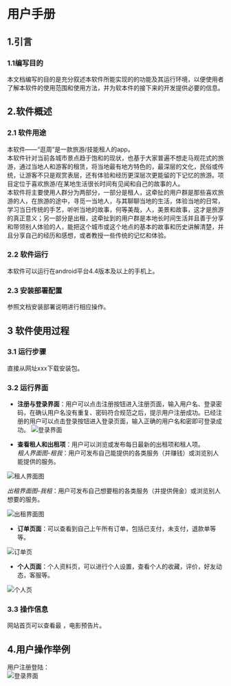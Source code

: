 # 用户手册
## 1.引言
### 1.1编写目的
本文档编写的目的是充分叙述本软件所能实现的的功能及其运行环境，以便使用者了解本软件的使用范围和使用方法，并为软本件的接下来的开发提供必要的信息。

## 2.软件概述
### 2.1 软件用途
本软件——“逛周”是一款旅游/技能租人的app。</br>
本软件针对当前各城市景点趋于饱和的现状，也基于大家普遍不想走马观花式的旅游，通过当地人和游客的租赁，将当地最有地方特色的，最深层的文化，民俗或传统，让游客不只是观赏表层，还有体验和经历更深层次更能留的下记忆的旅游。项目定位于喜欢旅游/在某地生活很长时间有见闻和自己的故事的人。</br>
本软件将主要使用人群分为两部分，一部分是租人，这牵扯的用户群是那些喜欢旅游的人，在旅游的途中，寻觅一当地人，与其聊聊当地的生活，体验当地的日常，学习当日传统的手艺，听听当地的故事，何等美哉，人，美景和故事，这才是旅游的真正意义；另一部分是出租，这牵扯到的用户群是本地长时间生活并且善于分享和带领别人体验的人，能把这个城市或这个地点的基本的故事和历史讲解清楚，并且分享自己的经历和感想，或者教授一些传统的记忆和体验。
### 2.2 软件运行
本软件可以运行在android平台4.4版本及以上的手机上。       
### 2.3 安装部署配置
参照文档安装部署说明进行相应操作。

## 3 软件使用过程
### 3.1 运行步骤
直接从网址xxx下载安装包。
### 3.2 运行界面
- **注册与登录界面**：用户可以点击注册按钮进入注册页面，输入用户名、登录密码，在确认用户名没有重复、密码符合规范之后，提示用户注册成功。已经注册的用户可以点击登录按钮进入登录页面，输入正确的用户名和密即可登录成功。
![登录界面](../assets/UI/登录.png)

- **查看租人和出租项**：用户可以浏览或发布每日最新的出租项和租人项。</br>
 *租人界面图-租我*：用户可发布自己能提供的各类服务（并赚钱）或浏览别人能提供的服务。

![租人界面图](../assets/UI/租人页.png)

 *出租界面图-我租*：用户可发布自己想要租的各类服务（并提供佣金）或浏览别人想要的服务。

![出租界面图](../assets/UI/出租页.png)

- **订单页面**：可以查看到自己上午所有订单，包括已支付，未支付，退款单等等。

![订单页](../assets/UI/订单页.png)

- **个人页面**：个人资料页，可以进行个人设置，查看个人的收藏，评价，好友动态，客服等。

![个人页](../assets/UI/个人页.png)

### 3.3 操作信息
网站首页可以查看最 ，电影预告片。

## 4.用户操作举例
用户注册登陆：</br>
![登录界面](../assets/UI/登录.png)

